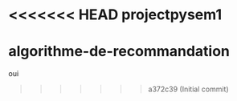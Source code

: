 <<<<<<< HEAD
projectpysem1
=======
# algorithme-de-recommandation
oui
>>>>>>> a372c39 (Initial commit)
